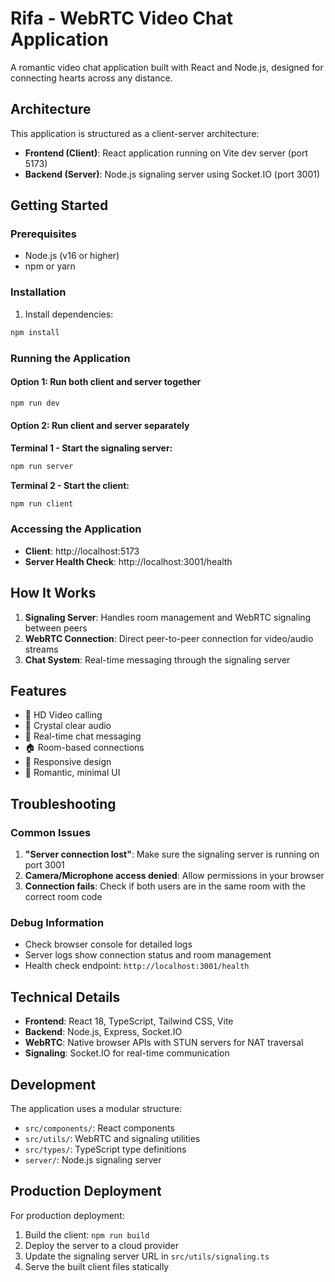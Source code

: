 # Rifa - WebRTC Video Chat Application

A romantic video chat application built with React and Node.js, designed for connecting hearts across any distance.

## Architecture

This application is structured as a client-server architecture:

- **Frontend (Client)**: React application running on Vite dev server (port 5173)
- **Backend (Server)**: Node.js signaling server using Socket.IO (port 3001)

## Getting Started

### Prerequisites

- Node.js (v16 or higher)
- npm or yarn

### Installation

1. Install dependencies:
```bash
npm install
```

### Running the Application

#### Option 1: Run both client and server together
```bash
npm run dev
```

#### Option 2: Run client and server separately

**Terminal 1 - Start the signaling server:**
```bash
npm run server
```

**Terminal 2 - Start the client:**
```bash
npm run client
```

### Accessing the Application

- **Client**: http://localhost:5173
- **Server Health Check**: http://localhost:3001/health

## How It Works

1. **Signaling Server**: Handles room management and WebRTC signaling between peers
2. **WebRTC Connection**: Direct peer-to-peer connection for video/audio streams
3. **Chat System**: Real-time messaging through the signaling server

## Features

- 🎥 HD Video calling
- 🎤 Crystal clear audio
- 💬 Real-time chat messaging
- 🏠 Room-based connections
- 📱 Responsive design
- 💖 Romantic, minimal UI

## Troubleshooting

### Common Issues

1. **"Server connection lost"**: Make sure the signaling server is running on port 3001
2. **Camera/Microphone access denied**: Allow permissions in your browser
3. **Connection fails**: Check if both users are in the same room with the correct room code

### Debug Information

- Check browser console for detailed logs
- Server logs show connection status and room management
- Health check endpoint: `http://localhost:3001/health`

## Technical Details

- **Frontend**: React 18, TypeScript, Tailwind CSS, Vite
- **Backend**: Node.js, Express, Socket.IO
- **WebRTC**: Native browser APIs with STUN servers for NAT traversal
- **Signaling**: Socket.IO for real-time communication

## Development

The application uses a modular structure:

- `src/components/`: React components
- `src/utils/`: WebRTC and signaling utilities
- `src/types/`: TypeScript type definitions
- `server/`: Node.js signaling server

## Production Deployment

For production deployment:

1. Build the client: `npm run build`
2. Deploy the server to a cloud provider
3. Update the signaling server URL in `src/utils/signaling.ts`
4. Serve the built client files statically
